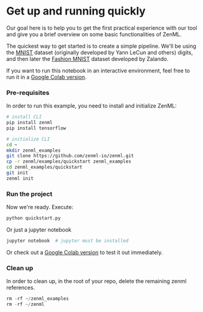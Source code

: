 # Get up and running quickly
Our goal here is to help you to get the first practical experience with our tool and give you a brief overview on some basic functionalities of ZenML.

The quickest way to get started is to create a simple pipeline. We'll be using the [MNIST](http://yann.lecun.com/exdb/mnist/) dataset (originally developed by Yann LeCun and others) digits, and then later the [Fashion MNIST](https://github.com/zalandoresearch/fashion-mnist) dataset developed by Zalando.

If you want to run this notebook in an interactive environment, feel free to run it in a [Google Colab version](https://colab.research.google.com/drive/1evoEqzKPLQwCss4LtDVKoIda8fJb3B1O?usp=sharing).

### Pre-requisites
In order to run this example, you need to install and initialize ZenML:

```bash
# install CLI
pip install zenml
pip install tensorflow

# initialize CLI
cd ~
mkdir zenml_examples
git clone https://github.com/zenml-io/zenml.git
cp -r zenml/examples/quickstart zenml_examples
cd zenml_examples/quickstart
git init
zenml init
```

### Run the project
Now we're ready. Execute:

```bash
python quickstart.py
```

Or just a jupyter notebook
```bash
jupyter notebook  # jupyter must be installed
```

Or check out a [Google Colab version](https://colab.research.google.com/drive/1evoEqzKPLQwCss4LtDVKoIda8fJb3B1O?usp=sharing) to test it out immediately.

### Clean up
In order to clean up, in the root of your repo, delete the remaining zenml references.

```python
rm -rf ~/zenml_examples
rm -rf ~/zenml
```
